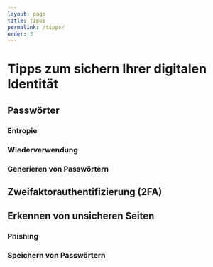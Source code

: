 ```yaml
---
layout: page
title: Tipps
permalink: /tipps/
order: 3
---
```


# Tipps zum sichern Ihrer digitalen Identität

## Passwörter

### Entropie

### Wiederverwendung

### Generieren von Passwörtern

## Zweifaktorauthentifizierung (2FA)

## Erkennen von unsicheren Seiten

### Phishing

### Speichern von Passwörtern
